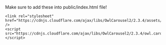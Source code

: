 Make sure to add these into public/index.html file!
```
<link rel="stylesheet" href="https://cdnjs.cloudflare.com/ajax/libs/OwlCarousel2/2.3.4/assets/owl.carousel.min.css" />
<script src="https://cdnjs.cloudflare.com/ajax/libs/OwlCarousel2/2.3.4/owl.carousel.min.js"></script>
```
